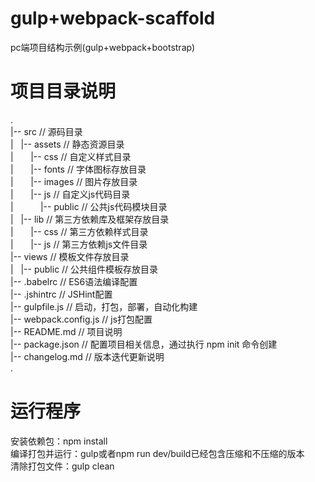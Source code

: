 # gulp+webpack-scaffold
pc端项目结构示例(gulp+webpack+bootstrap)

# 项目目录说明
.<br />
|-- src                               // 源码目录<br />
|   |-- assets                        // 静态资源目录<br />
|       |-- css                       // 自定义样式目录<br />
|       |-- fonts                     // 字体图标存放目录<br />
|       |-- images                    // 图片存放目录<br />
|       |-- js                        // 自定义js代码目录<br />
|           |-- public                // 公共js代码模块目录<br />
|   |-- lib                           // 第三方依赖库及框架存放目录<br />
|       |-- css                       // 第三方依赖样式目录<br />
|       |-- js                        // 第三方依赖js文件目录<br />
    |-- views                             // 模板文件存放目录<br />
    |   |-- public                        // 公共组件模板存放目录<br />
|-- .babelrc                          // ES6语法编译配置<br />
|-- .jshintrc                         // JSHint配置<br />
|-- gulpfile.js                       // 启动，打包，部署，自动化构建<br />
|-- webpack.config.js                 // js打包配置<br />
|-- README.md                         // 项目说明<br />
|-- package.json                      // 配置项目相关信息，通过执行 npm init 命令创建<br />
|-- changelog.md                      // 版本迭代更新说明<br />
.<br />

# 运行程序
安装依赖包：npm install<br />
编译打包并运行：gulp或者npm run dev/build已经包含压缩和不压缩的版本<br />
清除打包文件：gulp clean<br />
